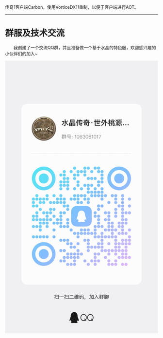 传奇1客户端Carbon，使用VorticeDX11重制，以便于客户端进行AOT。

---

# 群服及技术交流

&emsp;&emsp;我创建了一个交流QQ群，并且准备做一个基于水晶的特色服，欢迎感兴趣的小伙伴们的加入~</br>

<img src='https://github.com/AndrewChien/Blog/blob/master/source/%E5%BE%AE%E4%BF%A1%E5%9B%BE%E7%89%87_20251001092845_152_18.jpg'/></br>

&emsp;&emsp;</br>
